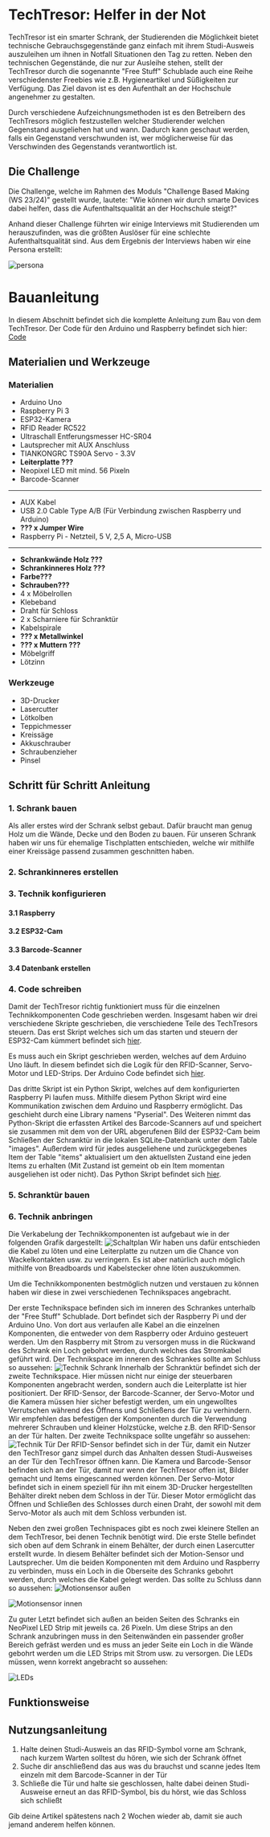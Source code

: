 ﻿# TechTresor: Helfer in der Not
TechTresor ist ein smarter Schrank, der Studierenden die Möglichkeit bietet technische Gebrauchsgegenstände ganz einfach mit ihrem Studi-Ausweis auszuleihen um ihnen in Notfall Situationen den Tag zu retten. Neben den technischen Gegenstände, die nur zur Ausleihe stehen, stellt der TechTresor durch die sogenannte "Free Stuff" Schublade auch eine Reihe verschiedenster Freebies wie z.B. Hygieneartikel und Süßigkeiten zur Verfügung. Das Ziel davon ist es den Aufenthalt an der Hochschule angenehmer zu gestalten.

Durch verschiedene Aufzeichnungsmethoden ist es den Betreibern des TechTresors möglich festzustellen welcher Studierender welchen Gegenstand ausgeliehen hat und wann. Dadurch kann geschaut werden, falls ein Gegenstand verschwunden ist, wer möglicherweise für das Verschwinden des Gegenstands verantwortlich ist. 

## Die Challenge
Die Challenge, welche im Rahmen des Moduls "Challenge Based Making (WS 23/24)" gestellt wurde, lautete: "Wie können wir durch smarte Devices dabei helfen, dass die Aufenthaltsqualität an der Hochschule steigt?"   

Anhand dieser Challenge führten wir einige Interviews mit Studierenden um herauszufinden, was die größten Auslöser für eine schlechte Aufenthaltsqualität sind. Aus dem Ergebnis der Interviews haben wir eine Persona erstellt: 
   
   ![persona](https://github.com/cbm-instructions/sixtysix/blob/main/images/POV.png)


# Bauanleitung
In diesem Abschnitt befindet sich die komplette Anleitung zum Bau von dem TechTresor. Der Code für den Arduino  und Raspberry befindet sich hier:  [Code](https://github.com/cbm-instructions/sixtysix/code)

## Materialien und Werkzeuge
### Materialien

 - Arduino Uno
 - Raspberry Pi 3
 - ESP32-Kamera
 - RFID Reader RC522
 - Ultraschall Entferungsmesser HC-SR04
 - Lautsprecher mit AUX Anschluss
 - TIANKONGRC TS90A Servo - 3.3V
 - **Leiterplatte ???**
 - Neopixel LED mit mind. 56 Pixeln
 - Barcode-Scanner
----
 - AUX Kabel
 - USB 2.0 Cable Type A/B (Für Verbindung zwischen Raspberry und Arduino)
 - **??? x Jumper Wire** 
 - Raspberry Pi - Netzteil, 5 V, 2,5 A, Micro-USB
 ---------
- **Schrankwände Holz ???**
- **Schrankinneres Holz ???**
 - **Farbe???**
 - **Schrauben???**
 - 4 x Möbelrollen
 - Klebeband
 - Draht für Schloss
 - 2 x Scharniere für Schranktür
 - Kabelspirale
 - **??? x Metallwinkel**
 - **??? x Muttern ???**
 - Möbelgriff
 - Lötzinn
 

### Werkzeuge

 - 3D-Drucker
 - Lasercutter
 - Lötkolben
 - Teppichmesser
 - Kreissäge
 - Akkuschrauber
 - Schraubenzieher
 - Pinsel

## Schritt für Schritt Anleitung
### 1. Schrank bauen
Als aller erstes wird der Schrank selbst gebaut. Dafür braucht man genug Holz um die Wände, Decke und den Boden zu bauen. Für unseren Schrank haben wir uns für ehemalige Tischplatten entschieden, welche wir mithilfe einer Kreissäge passend zusammen geschnitten haben. 
### 2. Schrankinneres erstellen

### 3. Technik konfigurieren
#### 3.1 Raspberry
#### 3.2 ESP32-Cam
#### 3.3 Barcode-Scanner
#### 3.4 Datenbank erstellen

### 4. Code schreiben
Damit der TechTresor richtig funktioniert muss für die einzelnen Technikkomponenten Code geschrieben werden. Insgesamt haben wir drei verschiedene Skripte geschrieben, die verschiedene Teile des TechTresors steuern. Das erst Skript welches sich um das starten und steuern der ESP32-Cam kümmert befindet sich [hier](https://github.com/cbm-instructions/sixtysix/tree/main/code/WIFICam). 

Es muss auch ein Skript geschrieben werden, welches auf dem Arduino Uno läuft. In diesem befindet sich die Logik für den RFID-Scanner, Servo-Motor und LED-Strips. Der Arduino Code befindet sich [hier](https://github.com/cbm-instructions/sixtysix/blob/main/code/Arduino.ino).

Das dritte Skript ist ein Python Skript, welches auf dem konfigurierten Raspberry Pi laufen muss. Mithilfe diesem Python Skript wird eine Kommunikation zwischen dem Arduino und Raspberry ermöglicht. Das geschieht durch eine Library namens "Pyserial". Des Weiteren nimmt das Python-Skript die erfassten Artikel des Barcode-Scanners auf und speichert sie zusammen mit dem von der URL abgerufenen Bild der ESP32-Cam beim Schließen der Schranktür in die lokalen SQLite-Datenbank unter dem Table "images". Außerdem wird für jedes ausgeliehene und zurückgegebenes Item der Table "items" aktualisiert um den aktuellsten Zustand eine jeden Items zu erhalten (Mit Zustand ist gemeint ob ein Item momentan ausgeliehen ist oder nicht). Das Python Skript befindet sich [hier](https://github.com/cbm-instructions/sixtysix/blob/main/code/asdf.py).
### 5. Schranktür bauen

### 6. Technik anbringen
Die Verkabelung der Technikkomponenten ist aufgebaut wie in der folgenden Grafik dargestellt:
![Schaltplan](https://github.com/cbm-instructions/sixtysix/blob/main/images/Schaltplan.png)
Wir haben uns dafür entschieden die Kabel zu löten und eine Leiterplatte zu nutzen um die Chance von Wackelkontakten usw. zu verringern. Es ist aber natürlich auch möglich mithilfe von Breadboards und Kabelstecker ohne löten auszukommen. 

Um die Technikkomponenten bestmöglich nutzen und verstauen zu können haben wir diese in zwei verschiedenen Technikspaces angebracht. 

Der erste Technikspace befinden sich im inneren des Schrankes unterhalb der "Free Stuff" Schublade. Dort befindet sich der Raspberry Pi und der Arduino Uno. Von dort aus verlaufen alle Kabel an die einzelnen Komponenten, die entweder von dem Raspberry oder Arduino gesteuert werden. Um den Raspberry mit Strom zu versorgen muss in die Rückwand des Schrank ein Loch gebohrt werden, durch welches das Stromkabel geführt wird. Der Technikspace im inneren des Schrankes sollte am Schluss so aussehen: 
![Technik Schrank](https://github.com/cbm-instructions/sixtysix/blob/main/images/TechnikSchrank.jpg)
Innerhalb der Schranktür befindet sich der zweite Technikspace. Hier müssen nicht nur einige der steuerbaren Komponenten angebracht werden, sondern auch die Leiterplatte ist hier positioniert. Der RFID-Sensor, der Barcode-Scanner, der Servo-Motor und die Kamera müssen hier sicher befestigt werden, um ein ungewolltes Verrutschen während des Öffnens und Schließens der Tür zu verhindern. Wir empfehlen das befestigen der Komponenten durch die Verwendung mehrerer Schrauben und kleiner Holzstücke, welche z.B. den RFID-Sensor an der Tür halten. Der zweite Technikspace sollte ungefähr so aussehen:
![Technik Tür](https://github.com/cbm-instructions/sixtysix/blob/main/images/TechnikTür.jpg)
Der RFID-Sensor befindet sich in der Tür, damit ein Nutzer den TechTresor ganz simpel durch das Anhalten dessen Studi-Ausweises an der Tür den TechTresor öffnen kann. Die Kamera und Barcode-Sensor befinden sich an der Tür, damit nur wenn der TechTresor offen ist, Bilder gemacht und Items eingescanned werden können. Der Servo-Motor befindet sich in einem speziell für ihn mit einem 3D-Drucker hergestellten Behälter direkt neben dem Schloss in der Tür. Dieser Motor ermöglicht das Öffnen und Schließen des Schlosses durch einen Draht, der sowohl mit dem Servo-Motor als auch mit dem Schloss verbunden ist.


Neben den zwei großen Technispaces gibt es noch zwei kleinere Stellen an dem TechTresor, bei denen Technik benötigt wird. Die erste Stelle befindet sich oben auf dem Schrank in einem Behälter, der durch einen Lasercutter erstellt wurde. In diesem Behälter befindet sich der Motion-Sensor und Lautsprecher. Um die beiden Komponenten mit dem Arduino und Raspberry zu verbinden, muss ein Loch in die Oberseite des Schranks gebohrt werden, durch welches die Kabel gelegt werden. Das sollte zu Schluss dann so aussehen: ![Motionsensor außen](https://github.com/cbm-instructions/sixtysix/blob/main/images/MotionSensorAußen.jpg)

![Motionsensor innen](https://github.com/cbm-instructions/sixtysix/blob/main/images/MotionSensorInnen.jpg)

Zu guter Letzt befindet sich außen an beiden Seiten des Schranks ein NeoPixel LED Strip mit jeweils ca. 26 Pixeln. Um diese Strips an den Schrank anzubringen muss in den Seitenwänden ein passender großer Bereich gefräst werden und es muss an jeder Seite ein Loch in die Wände gebohrt werden um die LED Strips mit Strom usw. zu versorgen. Die LEDs müssen, wenn korrekt angebracht so aussehen: 

![LEDs](https://github.com/cbm-instructions/sixtysix/blob/main/images/LEDAußen.jpg)
## Funktionsweise

## Nutzungsanleitung

 1. Halte deinen Studi-Ausweis an das RFID-Symbol vorne am Schrank, nach kurzem Warten solltest du hören, wie sich der Schrank öffnet
 2. Suche dir anschließend das aus was du brauchst und scanne jedes Item einzeln mit dem Barcode-Scanner in der Tür
 3. Schließe die Tür und halte sie geschlossen, halte dabei deinen Studi-Ausweise erneut an das RFID-Symbol, bis du hörst, wie das Schloss sich schließt
 
 Gib deine Artikel spätestens nach 2 Wochen wieder ab, damit sie auch jemand anderem helfen können.

